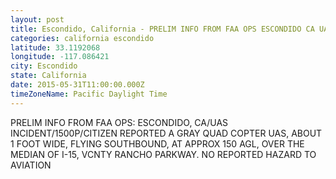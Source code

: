 ```yaml
---
layout: post
title: Escondido, California - PRELIM INFO FROM FAA OPS ESCONDIDO CA UAS INCIDENT 1500P CITIZEN REPORTED A GRAY QUAD
categories: california escondido
latitude: 33.1192068
longitude: -117.086421
city: Escondido
state: California
date: 2015-05-31T11:00:00.000Z
timeZoneName: Pacific Daylight Time
---
```


PRELIM INFO FROM FAA OPS: ESCONDIDO, CA/UAS INCIDENT/1500P/CITIZEN REPORTED A GRAY QUAD COPTER UAS, ABOUT 1 FOOT WIDE, FLYING SOUTHBOUND, AT APPROX 150 AGL, OVER THE MEDIAN OF I-15, VCNTY RANCHO PARKWAY. NO REPORTED HAZARD TO AVIATION
